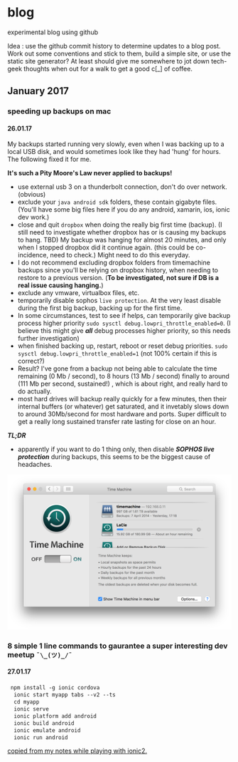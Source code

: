 # blog
experimental blog using github

Idea : use the github commit history to determine updates to a blog post. Work out some conventions and stick to them, build a simple site, or use the static site generator? At least should give me somewhere to jot down tech-geek thoughts when out for a walk to get a good  c[_] of coffee.

## January 2017

### speeding up backups on mac

#### 26.01.17

My backups started running very slowly, even when I was backing up to a local USB disk, and would sometimes look like they had 'hung' for hours. The following fixed it for me.

**It's such a Pity Moore's Law never applied to backups!**

- use external usb 3 on a thunderbolt connection, don't do over network. (obvious)
- exclude your `java android sdk` folders, these contain gigabyte files. (You'll have some big files here if you do any android, xamarin, ios, ionic dev work.)
- close and quit `dropbox` when doing the really big first time (backup). (I still need to investigate whether dropbox has or is causing my backups to hang. TBD) My backup was hanging for almost 20 minutes, and only when I stopped dropbox did it continue again. (this could be co-incidence, need to check.) Might need to do this everyday. 
- I do not recommend excluding dropbox folders from timemachine backups since you'll be relying on dropbox history, when needing to restore to a previous version. (**To be investigated, not sure if DB is a real issue causing hanging.**)
- exclude any vmware, virtualbox files, etc.
- temporarily disable sophos `live protection`. At the very least disable during the first big backup, backing up for the first time.
- In some circumstances, test to see if helps, can temporarily give backup process higher priority `sudo sysctl debug.lowpri_throttle_enabled=0`. (I believe this might give ***all*** debug processes higher priority, so this needs further investigation)
- when finished backing up, restart, reboot or reset debug priorities.  `sudo sysctl debug.lowpri_throttle_enabled=1` (not 100% certain if this is correct?)
- Result? I've gone from a backup not being able to calculate the time remaining (0 Mb / second), to 8 hours (13 Mb / second)  finally to around (111 Mb per second, sustained!) , which is about right, and really hard to do actually. 
- most hard drives will backup really quickly for a few minutes, then their internal buffers (or whatever) get saturated, and it invetably slows down to around 30Mb/second for most hardware and ports. Super difficult to get a really long sustained transfer rate lasting for close on an hour. 

***TL;DR***

- apparently if you want to do 1 thing only, then disable ***SOPHOS live protection*** during backups, this seems to be the biggest cause of headaches.

![Time machine finally backing up at a somewhat decent speed](img/2017-01-time-machine-finally-backing-up-faster.png)

### 8 simple 1 line commands to gaurantee a super interesting dev meetup `¯\_(ツ)_/¯`

#### 27.01.17

```
 npm install -g ionic cordova 
  ionic start myapp tabs --v2 --ts
  cd myapp
  ionic serve
  ionic platform add android
  ionic build android
  ionic emulate android
  ionic run android
```

[copied from my notes while playing with ionic2.](https://github.com/goblinfactory/study-ionic-sandbox)